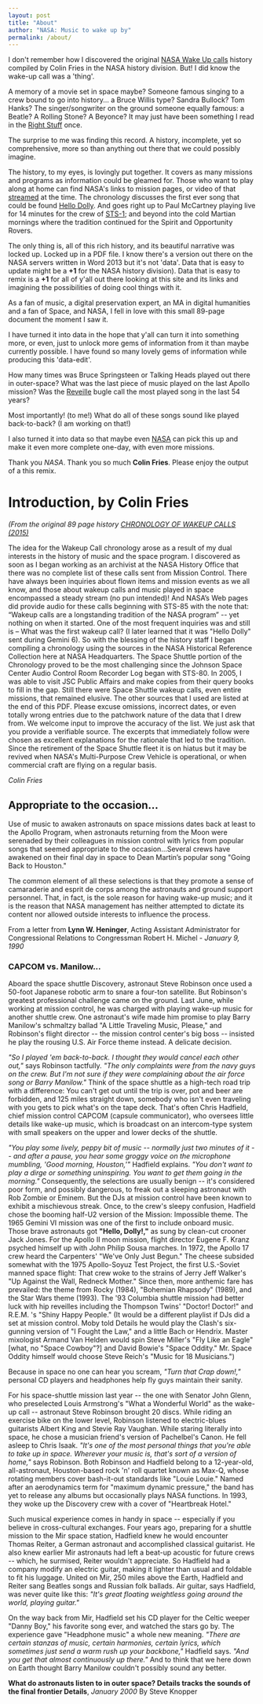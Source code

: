 ```yaml
---
layout: post
title: "About"
author: "NASA: Music to wake up by"
permalink: /about/
---
```


I don't remember how I discovered the original
[NASA Wake Up calls](https://web.archive.org/web/20170724074739/https://history.nasa.gov/wakeup%20calls.pdf)
history compiled by Colin Fries in the NASA history division. But! I did know
the wake-up call was a 'thing'.

A memory of a movie set in space maybe? Someone famous singing to a crew bound
to go into history... a Bruce Willis type? Sandra Bullock? Tom Hanks?
The singer/songwriter on the ground someone equally famous: a Beatle? A Rolling
Stone? A Beyonce? It may just have been something I read in the
[Right Stuff](https://en.wikipedia.org/wiki/The_Right_Stuff_(book)) once.

The surprise to me was finding this record. A history, incomplete, yet so
comprehensive, more so than anything out there that we could possibly imagine.

The history, to my eyes, is lovingly put together. It covers as many missions
and programs as information could be gleamed for. Those who want to play along
at home can find NASA's links to mission pages, or video of that
[streamed](https://www.youtube.com/watch?v=zfGLEjsWZd0) at the time. The
chronology discusses the first ever song that could be found
[Hello Dolly](https://www.youtube.com/watch?v=l7N2wssse14). And goes right up
to Paul McCartney playing live for 14 minutes for the crew of
[STS-1](https://en.wikipedia.org/wiki/STS-121); and beyond into the cold
Martian mornings where the tradition continued for the Spirit and Opportunity
Rovers.

The only thing is, all of this rich history, and its beautiful narrative was
locked up. Locked up in a PDF file. I know there's a version out there on the
NASA servers written in Word 2013 but it's not 'data'. Data that is easy to
update might be a **+1** for the NASA history division). Data that is easy to
remix is a **+1** for all of y'all out there looking at this site and its
links and imagining the possibilities of doing cool things  with it.

As a fan of music, a digital preservation expert, an MA in digital humanities
and a fan of Space, and NASA, I fell in love with this small 89-page document
the moment I saw it.

I have turned it into data in the hope that y'all can turn it into something
more, or even, just to unlock more gems of information from it than maybe
currently possible. I have found so many lovely gems of information while
producing this 'data-edit'.

How many times was Bruce Springsteen or Talking Heads played out there in
outer-space? What was the last piece of music played on the last Apollo
mission? Was the [Reveille](https://www.youtube.com/watch?v=_peXjzFQ2_c) bugle
call the most played song in the last 54 years?

Most importantly! (to me!) What do all of these songs sound like played
back-to-back? (I am working on that!)

I also turned it into data so that maybe even [NASA](https://github.com/nasa)
can pick this up and make it even more complete one-day, with even more
missions.

Thank you *NASA*. Thank you so much **Colin Fries**. Please enjoy the output of
a this remix.

# Introduction, by Colin Fries

*(From the original 89 page history [CHRONOLOGY OF WAKEUP CALLS (2015)](https://web.archive.org/web/20170724074739/https://history.nasa.gov)*

The idea for the Wakeup Call chronology arose as a result of my dual interests
in the history of music and the space program.
I discovered as soon as I began working as an archivist at the NASA History
Office that there was no complete list of these calls sent from Mission
Control.
There have always been inquiries about flown items and mission events as we all
know, and those about wakeup calls and music played in space encompassed a
steady stream (no pun intended)!
And NASA’s Web pages did provide audio for these calls beginning with STS-85
with the note that: “Wakeup calls are a longstanding tradition of the NASA
program” -- yet nothing on when it started.
One of the most frequent inquiries was and still is – What was the first wakeup
call?
(I later learned that it was "Hello Dolly" sent during Gemini 6).
So with the blessing of the history staff I began compiling a chronology using
the sources in the NASA Historical Reference Collection here at NASA
Headquarters.
The Space Shuttle portion of the Chronology proved to be the most challenging
since the Johnson Space Center Audio Control Room Recorder Log began with
STS-80.
In 2005, I was able to visit JSC Public Affairs and make copies from their
query books to fill in the gap.
Still there were Space Shuttle wakeup calls, even entire missions, that
remained elusive.
The other sources that I used are listed at the end of this PDF.
Please excuse omissions, incorrect dates, or even totally wrong entries due to
the patchwork nature of the data that I drew from.
We welcome input to improve the accuracy of the list.
We just ask that you provide a verifiable source.
The excerpts that immediately follow were chosen as excellent explanations for
the rationale that led to the tradition.
Since the retirement of the Space Shuttle fleet it is on hiatus but it may be
revived when NASA's Multi-Purpose Crew Vehicle is operational, or when
commercial craft are flying on a regular basis.

*Colin Fries*

## Appropriate to the occasion...

Use of music to awaken astronauts on space missions dates back at least to
the Apollo Program, when astronauts returning from the Moon were serenaded by
their colleagues in mission control with lyrics from popular songs that seemed
appropriate to the occasion...Several crews have awakened on their final day in
space to Dean Martin’s popular song "Going Back to Houston."

The common element of all these selections is that they promote a sense of
camaraderie and esprit de corps among the astronauts and ground support
personnel. That, in fact, is the sole reason for having wake-up music; and it
is the reason that NASA management has neither attempted to dictate its content
nor allowed outside interests to influence the process.

From a letter from **Lynn W. Heninger**, Acting Assistant Administrator for
Congressional Relations to Congressman Robert H. Michel - *January 9, 1990*

### CAPCOM vs. Manilow...

Aboard the space shuttle Discovery, astronaut Steve Robinson once used a
50-foot Japanese robotic arm to snare a four-ton satellite. But Robinson's
greatest professional challenge came on the ground. Last June, while working at
mission control, he was charged with playing wake-up music for another shuttle
crew. One astronaut's wife made him promise to play Barry Manilow's schmaltzy
ballad "A Little Traveling Music, Please," and Robinson's flight director --
the mission control center's big boss -- insisted he play the rousing U.S. Air
Force theme instead. A delicate decision.

*"So I played 'em back-to-back. I thought they would cancel each other out,"*
says Robinson tactfully. *"The only complaints were from the navy guys on the
crew. But I'm not sure if they were complaining about the air force song or
Barry Manilow."* Think of the space shuttle as a high-tech road trip with a
difference: You can't get out until the trip is over, pot and beer are
forbidden, and 125 miles straight down, somebody who isn't even traveling with
you gets to pick what's on the tape deck. That's often Chris Hadfield, chief
mission control CAPCOM (capsule communicator), who oversees little details like
wake-up music, which is broadcast on an intercom-type system with small
speakers on the upper and lower decks of the shuttle.

*"You play some lively, peppy bit of music -- normally just two minutes of it
-- and after a pause, you hear some groggy voice on the microphone mumbling,
'Good morning, Houston,'"* Hadfield explains. *"You don't want to play a dirge
or something uninspiring. You want to get them going in the morning."*
Consequently, the selections are usually benign -- it's considered poor form,
and possibly dangerous, to freak out a sleeping astronaut with Rob Zombie or
Eminem. But the DJs at mission control have been known to exhibit a mischievous
streak. Once, to the crew's sleepy confusion, Hadfield chose the booming
half-U2 version of the Mission: Impossible theme. The 1965 Gemini VI mission
was one of the first to include onboard music. Those brave astronauts got
**"Hello, Dolly!,"** as sung by clean-cut crooner Jack Jones. For the Apollo II
moon mission, flight director Eugene F. Kranz psyched himself up with John
Philip Sousa marches. In 1972, the Apollo 17 crew heard the Carpenters' "We've
Only Just Begun." The cheese subsided somewhat with the 1975 Apollo-Soyuz Test
Project, the first U.S.-Soviet manned space flight: That crew woke to the
strains of Jerry Jeff Walker's "Up Against the Wall, Redneck Mother." Since
then, more anthemic fare has prevailed: the theme from Rocky (1984), "Bohemian
Rhapsody" (1989), and the Star Wars theme (1993). The '93 Columbia shuttle
mission had better luck with hip reveilles including the Thompson Twins'
"Doctor! Doctor!" and R.E.M. 's "Shiny Happy People." (It would be a
different playlist if DJs did a set at mission control. Moby told Details he
would play the Clash's six-gunning version of "I Fought the Law," and a
little Bach or Hendrix. Master mixologist Armand Van Helden would spin Steve
Miller's "Fly Like an Eagle" [what, no "Space Cowboy"?] and David Bowie's
"Space Oddity." Mr. Space Oddity himself would choose Steve Reich's "Music
for 18 Musicians.")

Because in space no one can hear you scream, *"Turn that Crap down!,"* personal
CD players and headphones help fly guys maintain their sanity.

For his space-shuttle mission last year -- the one with Senator John Glenn,
who preselected Louis Armstrong's "What a Wonderful World" as the wake-up
call -- astronaut Steve Robinson brought 20 discs. While riding an exercise
bike on the lower level, Robinson listened to electric-blues guitarists Albert
King and Stevie Ray Vaughan. While staring literally into space, he chose a
musician friend's version of Pachelbel's Canon. He fell asleep to Chris Isaak.
*"It's one of the most personal things that you're able to take up in space.
Wherever your music is, that's sort of a version of home,"* says Robinson. Both
Robinson and Hadfield belong to a 12-year-old, all-astronaut, Houston-based
rock 'n' roll quartet known as Max-Q, whose rotating members cover bash-it-out
standards like "Louie Louie." Named after an aerodynamics term for "maximum
dynamic pressure," the band has yet to release any albums but occasionally
plays NASA functions. In 1993, they woke up the Discovery crew with a cover of
"Heartbreak Hotel."

Such musical experience comes in handy in space -- especially if you believe in
cross-cultural exchanges. Four years ago, preparing for a shuttle mission to
the Mir space station, Hadfield knew he would encounter Thomas Reiter, a German
astronaut and accomplished classical guitarist. He also knew earlier Mir
astronauts had left a beat-up acoustic for future crews -- which, he surmised,
Reiter wouldn't appreciate. So Hadfield had a company modify an electric
guitar, making it lighter than usual and foldable to fit his luggage. United on
Mir, 250 miles above the Earth, Hadfield and Reiter sang Beatles songs and
Russian folk ballads. Air guitar, says Hadfield, was never quite like this:
*"It's great floating weightless going around the world, playing guitar."*

On the way back from Mir, Hadfield set his CD player for the Celtic weeper
"Danny Boy," his favorite song ever, and watched the stars go by. The
experience gave "Headphone music" a whole new meaning. *"There are certain
stanzas of music, certain harmonies, certain lyrics, which sometimes just send
a warm rush up your backbone,"* Hadfield says. *"And you get that almost
continuously up there."* And to think that we here down on Earth thought Barry
Manilow couldn't possibly sound any better.

**What do astronauts listen to in outer space? Details tracks the sounds of the
final frontier Details**, *January 2000* By Steve Knopper
